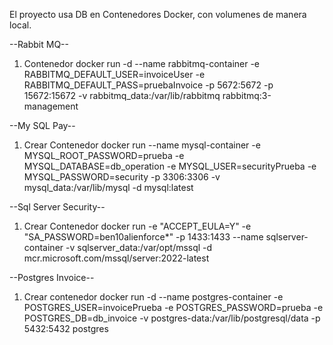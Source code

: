El proyecto usa DB en Contenedores Docker, con volumenes de manera local.

--Rabbit MQ--

1. Contenedor
   docker run -d --name rabbitmq-container -e RABBITMQ_DEFAULT_USER=invoiceUser -e RABBITMQ_DEFAULT_PASS=pruebaInvoice -p 5672:5672 -p 15672:15672 -v rabbitmq_data:/var/lib/rabbitmq rabbitmq:3-management

--My SQL Pay--

1. Crear Contenedor
  docker run --name mysql-container -e MYSQL_ROOT_PASSWORD=prueba -e MYSQL_DATABASE=db_operation -e MYSQL_USER=securityPrueba -e MYSQL_PASSWORD=security -p 3306:3306 -v   
  mysql_data:/var/lib/mysql -d mysql:latest

--Sql Server Security--

1. Crear Contenedor
    docker run -e "ACCEPT_EULA=Y" -e "SA_PASSWORD=ben10alienforce*" -p 1433:1433 --name sqlserver-container -v sqlserver_data:/var/opt/mssql -d 
    mcr.microsoft.com/mssql/server:2022-latest

--Postgres Invoice--

1. Crear contenedor
   docker run -d --name postgres-container -e POSTGRES_USER=invoicePrueba -e POSTGRES_PASSWORD=prueba -e POSTGRES_DB=db_invoice -v postgres-data:/var/lib/postgresql/data -p 5432:5432 postgres

